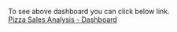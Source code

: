 To see above dashboard you can click below link. <br />
[Pizza Sales Analysis - Dashboard](https://app.powerbi.com/view?r=eyJrIjoiM2NhNTI5ZjItMGE5Zi00ZDg1LWFlZjYtYmEyNzgzZTQyODA0IiwidCI6ImRmODY3OWNkLWE4MGUtNDVkOC05OWFjLWM4M2VkN2ZmOTVhMCJ9)
